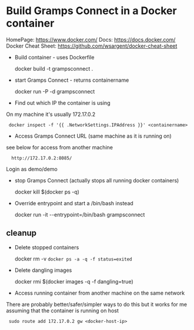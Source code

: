 Build Gramps Connect in a Docker container
==========================================
HomePage: https://www.docker.com/
Docs: https://docs.docker.com/
Docker Cheat Sheet: https://github.com/wsargent/docker-cheat-sheet

- Build container - uses Dockerfile

    docker build -t grampsconnect .

- start Gramps Connect - returns containername

    docker run -P -d grampsconnect

- Find out which IP the container <containername> is using

On my machine it's usually 172.17.0.2

     docker inspect -f '{{ .NetworkSettings.IPAddress }}' <containername>

- Access Gramps Connect URL (same machine as it is running on)

see below for access from another machine

      http://172.17.0.2:8085/

Login as demo/demo

- stop Gramps Connect (actually stops all running docker containers)

    docker kill $(docker ps -q)

- Override entrypoint and start a /bin/bash instead

    docker run -it --entrypoint=/bin/bash grampsconnect 

cleanup
-------

- Delete stopped containers

    docker rm -v `docker ps -a -q -f status=exited`

- Delete dangling images

    docker rmi $(docker images -q -f dangling=true)

- Access running container from another machine on the same network

There are probably better/safer/simpler ways to do this but it works for me
assuming that the container is running on host <docker-host-ip>

	 sudo route add 172.17.0.2 gw <docker-host-ip>
